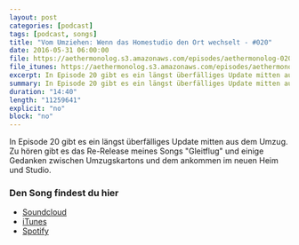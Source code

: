 ```yaml
---
layout: post
categories: [podcast]
tags: [podcast, songs]
title: "Vom Umziehen: Wenn das Homestudio den Ort wechselt - #020"
date: 2016-05-31 06:00:00
file: https://aethermonolog.s3.amazonaws.com/episodes/aethermonolog-020.mp3
file_itunes: https://aethermonolog.s3.amazonaws.com/episodes/aethermonolog-020.m4a
excerpt: In Episode 20 gibt es ein längst überfälliges Update mitten aus dem Umzug. Zu hören gibt es das Re-Release meines Songs "Gleitflug".
summary: In Episode 20 gibt es ein längst überfälliges Update mitten aus dem Umzug. Zu hören gibt es das Re-Release meines Songs <a href="http://aethermonolog.de/artikel/neuer-song-gleitflug.html">Gleitflug</a>. Mehr Infos und verschiedene Dinge findest du auf <a href="http://aethermonolog.de">aethermonolog.de</a>
duration: "14:40"
length: "11259641"
explicit: "no"
block: "no"
---
```


In Episode 20 gibt es ein längst überfälliges Update mitten aus dem Umzug. Zu hören gibt es das Re-Release meines Songs "Gleitflug" und einige Gedanken zwischen Umzugskartons und dem ankommen im neuen Heim und Studio.

### Den Song findest du hier

* [Soundcloud](/artikel/neuer-song-gleitflug.html)
* [iTunes](https://itunes.apple.com/de/album/gleitflug-single/id1114054017)
* [Spotify](https://play.spotify.com/artist/6oVNztHJaWh9WgyZVMOO4w?play=true)
